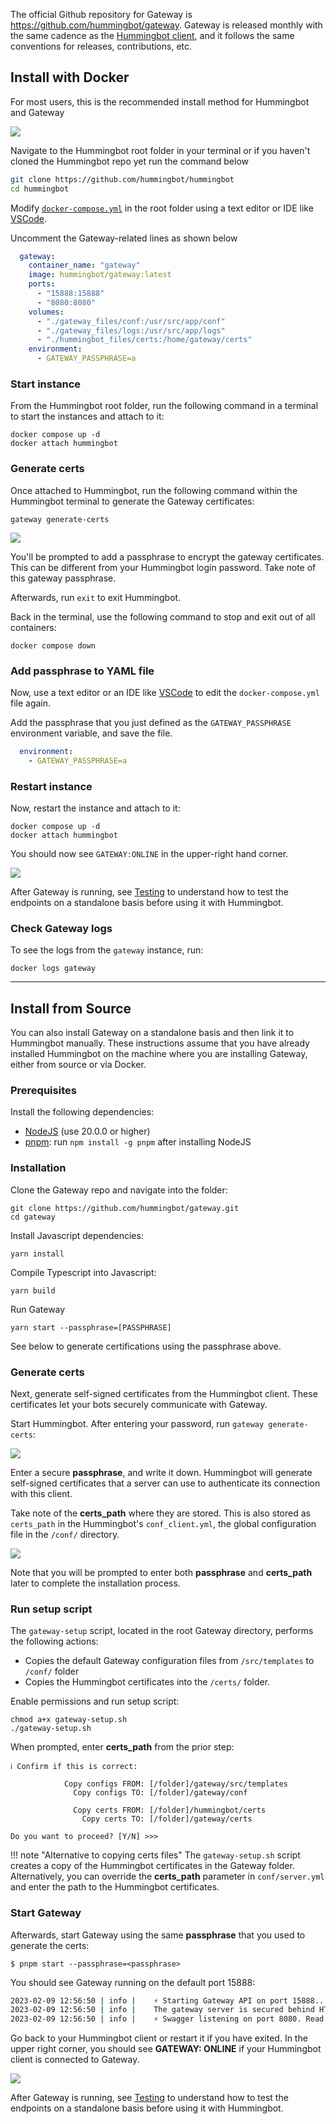 The official Github repository for Gateway is <https://github.com/hummingbot/gateway>. Gateway is released monthly with the same cadence as the [Hummingbot client](https://github.com/hummingbot/hummingbot), and it follows the same conventions for releases, contributions, etc.

## Install with Docker 

For most users, this is the recommended install method for Hummingbot and Gateway

[![](./gateway.gif)](./gateway.gif)


Navigate to the Hummingbot root folder in your terminal or if you haven't cloned the Hummingbot repo yet run the command below

```bash
git clone https://github.com/hummingbot/hummingbot
cd hummingbot
```

Modify [`docker-compose.yml`](https://github.com/hummingbot/hummingbot/blob/master/docker-compose.yml) in the root folder using a text editor or IDE like [VSCode](https://code.visualstudio.com/).

Uncomment the Gateway-related lines as shown below
```yaml
  gateway:
    container_name: "gateway"
    image: hummingbot/gateway:latest    
    ports:
      - "15888:15888"
      - "8080:8080"
    volumes:
      - "./gateway_files/conf:/usr/src/app/conf"
      - "./gateway_files/logs:/usr/src/app/logs"
      - "./hummingbot_files/certs:/home/gateway/certs"
    environment:
      - GATEWAY_PASSPHRASE=a
```

### Start instance 

From the Hummingbot root folder, run the following command in a terminal to start the instances and attach to it:

```
docker compose up -d
docker attach hummingbot
```

### Generate certs

Once attached to Hummingbot, run the following command within the Hummingbot terminal to generate the Gateway certificates:

```
gateway generate-certs
```

[![](./generate-certs.png)](./generate-certs.png)

You'll be prompted to add a passphrase to encrypt the gateway certificates. This can be different from your Hummingbot login password. Take note of this gateway passphrase.

Afterwards, run `exit` to exit Hummingbot.

Back in the terminal, use the following command to stop and exit out of all containers:

```
docker compose down
```

### Add passphrase to YAML file

Now, use a text editor or an IDE like [VSCode](https://code.visualstudio.com/) to edit the `docker-compose.yml` file again.

Add the passphrase that you just defined as the `GATEWAY_PASSPHRASE` environment variable, and save the file.

```yaml
  environment:
    - GATEWAY_PASSPHRASE=a
```

### Restart instance

Now, restart the instance and attach to it:
```
docker compose up -d
docker attach hummingbot
```

You should now see `GATEWAY:ONLINE` in the upper-right hand corner.

[![](./gateway-status.png)](./gateway-status.png)

After Gateway is running, see [Testing](testing.md) to understand how to test the endpoints on a standalone basis before using it with Hummingbot.

### Check Gateway logs

To see the logs from the `gateway` instance, run:

```
docker logs gateway
```

---

## Install from Source

You can also install Gateway on a standalone basis and then link it to Hummingbot manually. These instructions assume that you have already installed Hummingbot on the machine where you are installing Gateway, either from source or via Docker.

### Prerequisites

Install the following dependencies:

- [NodeJS](https://nodejs.org/) (use 20.0.0 or higher)
- [pnpm](https://pnpm.io/): run `npm install -g pnpm` after installing NodeJS

### Installation

Clone the Gateway repo and navigate into the folder:
```
git clone https://github.com/hummingbot/gateway.git
cd gateway
```

Install Javascript dependencies:
```
yarn install
```

Compile Typescript into Javascript:
```
yarn build
```

Run Gateway

```
yarn start --passphrase=[PASSPHRASE]
```

See below to generate certifications using the passphrase above.

### Generate certs

Next, generate self-signed certificates from the Hummingbot client. These certificates let your bots securely communicate with Gateway.

Start Hummingbot. After entering your password, run `gateway generate-certs`:

[![](./generate-certs.png)](./generate-certs.png)

Enter a secure **passphrase**, and write it down. Hummingbot will generate self-signed certificates that a server can use to authenticate its connection with this client.

Take note of the **certs_path** where they are stored. This is also stored as `certs_path` in the Hummingbot's `conf_client.yml`, the global configuration file in the `/conf/` directory.

[![](./certs-path.png)](./certs-path.png)

Note that you will be prompted to enter both **passphrase** and **certs_path** later to complete the installation process.

### Run setup script

The `gateway-setup` script, located in the root Gateway directory, performs the following actions:

* Copies the default Gateway configuration files from `/src/templates` to `/conf/` folder
* Copies the Hummingbot certificates into the `/certs/` folder.

Enable permissions and run setup script:

```
chmod a+x gateway-setup.sh
./gateway-setup.sh

```

When prompted, enter **certs_path** from the prior step:

```
ℹ️ Confirm if this is correct:

            Copy configs FROM: [/folder]/gateway/src/templates
              Copy configs TO: [/folder]/gateway/conf

              Copy certs FROM: [/folder]/hummingbot/certs
                Copy certs TO: [/folder]/gateway/certs

Do you want to proceed? [Y/N] >>> 
```


!!! note "Alternative to copying certs files"
    The `gateway-setup.sh` script creates a copy of the Hummingbot certificates in the Gateway folder. Alternatively, you can override the **certs_path** parameter in `conf/server.yml` and enter the path to the Hummingbot certificates.


### Start Gateway

Afterwards, start Gateway using the same **passphrase** that you used to generate the certs:

```
$ pnpm start --passphrase=<passphrase>
```

You should see Gateway running on the default port 15888:
```bash
2023-02-09 12:56:50 | info | 	⚡️ Starting Gateway API on port 15888...
2023-02-09 12:56:50 | info | 	The gateway server is secured behind HTTPS.
2023-02-09 12:56:50 | info | 	⚡️ Swagger listening on port 8080. Read the Gateway API documentation at 127.0.0.1:8080
```

Go back to your Hummingbot client or restart it if you have exited. In the upper right corner, you should see **GATEWAY: ONLINE** if your Hummingbot client is connected to Gateway.

[![](./gateway-status.png)](./gateway-status.png)

After Gateway is running, see [Testing](testing.md) to understand how to test the endpoints on a standalone basis before using it with Hummingbot.

